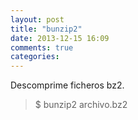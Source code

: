 ```yaml
---
layout: post
title: "bunzip2"
date: 2013-12-15 16:09
comments: true
categories: 
---
```

Descomprime ficheros bz2.

>$ bunzip2 archivo.bz2

